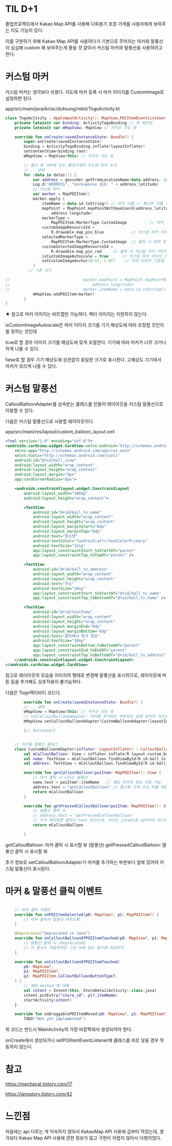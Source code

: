# TIL D+1

졸업프로젝트에서 Kakao Map API를 사용해 다회용기 포장 가게를 사용자에게 보여주는 지도 기능이 있다.

이를 구현하기 위해 Kakao Map API를 사용하다가 기본으로 주어지는 마커와 말풍선이 심심해 custom 해 보여주는게 좋을 것 같아서 커스텀 마커와 말풍선을 사용하려고 한다.

# 커스텀 마커

커스텀 마커는 생각보다 쉬웠다. 지도에 마커 등록 시 마커 이미지를 CustomImage로 설정하면 된다.

app/src/main/java/kr/ac/duksung/rebit/TogoActivity.kt

```kotlin
class TogoActivity : AppCompatActivity(), MapView.POIItemEventListener { // TogoActivity
    private lateinit var binding: ActivityTogoBinding // 뷰 바인딩
    private lateinit var mMapView: MapView // 카카오 지도 뷰

    override fun onCreate(savedInstanceState: Bundle?) {
        super.onCreate(savedInstanceState)
        binding = ActivityTogoBinding.inflate(layoutInflater)
        setContentView(binding.root)
        mMapView = MapView(this) // 카카오 지도 뷰

        // 통신 후 서버에 있는 줄여가게의 주소에 마커 추가
        // .. 생략
        for (data in datas!!) {
            var address = geocoder.getFromLocationName(data.address, 10).get(0)
            Log.d("ADDRESS", "onresponse 성공: " + address.latitude)
            // 커스텀 마커
            var marker = MapPOIItem()
            marker.apply {
                itemName = data.id.toString() // 마커 이름 // 통신후 이름 넣을 ㄱ예장
                mapPoint = MapPoint.mapPointWithGeoCoord(address.latitude,
                    address.longitude)
                markerType =
                    MapPOIItem.MarkerType.CustomImage          // 마커 모양 (커스텀)
                customImageResourceId =
                    R.drawable.map_pin_blue            // 커스텀 마커 이미지
                selectedMarkerType =
                    MapPOIItem.MarkerType.CustomImage  // 클릭 시 마커 모양 (커스텀)
                customSelectedImageResourceId =
                    R.drawable.map_pin_red     // 클릭 시 커스텀 마커 이미지
                isCustomImageAutoscale = true      // 커스텀 마커 이미지 크기 자동 조정
                setCustomImageAnchor(0.5f, 1.0f)    // 마커 이미지 기준점
            }
          // 기존 코드

//                                marker.mapPoint = MapPoint.mapPointWithGeoCoord(address.latitude,
//                                    address.longitude)
//                                marker.itemName = data.id.toString()
            mMapView.addPOIItem(marker)
        }
}

```

★ 참고로 마커 이미지는 비트맵만 가능하다. 벡터 이미지는 지원하지 않는다.

isCustomImageAutoscale은 마커 이미지 크기를 기기 해상도에 따라 조정할 것인지를 정하는 것인데

true로 할 경우 이미지 크기를 해상도에 맞게 조절한다. 기기에 따라 마커가 너무 크거나 작게 나올 수 있다.

false로 할 경우 기기 해상도에 상관없이 동일한 크기로 표시한다. 고해상도 기기에서 마커가 흐리게 나올 수 있다.

# 커스텀 말풍선

CalloutBalloonAdapter를 상속받는 클래스를 만들어 레이아웃을 커스텀 말풍선으로 이용할 수 있다.

다음은 커스텀 말풍선으로 사용할 레이아웃이다.

app/src/main/res/layout/custom_balloon_layout.xml

```xml
<?xml version="1.0" encoding="utf-8"?>
<androidx.cardview.widget.CardView xmlns:android="http://schemas.android.com/apk/res/android"
    xmlns:app="http://schemas.android.com/apk/res-auto"
    xmlns:tools="http://schemas.android.com/tools"
    android:id="@+id/ball_view"
    android:layout_width="wrap_content"
    android:layout_height="wrap_content"
    android:layout_margin="4px"
    app:cardCornerRadius="8px">

    <androidx.constraintlayout.widget.ConstraintLayout
        android:layout_width="200dp"
        android:layout_height="wrap_content">

        <TextView
            android:id="@+id/ball_tv_name"
            android:layout_width="wrap_content"
            android:layout_height="wrap_content"
            android:layout_marginStart="8dp"
            android:layout_marginTop="8dp"
            android:text="장소명"
            android:textColor="?android:attr/textColorPrimary"
            android:textSize="12sp"
            app:layout_constraintStart_toStartOf="parent"
            app:layout_constraintTop_toTopOf="parent" />

        <TextView
            android:id="@+id/ball_tv_address"
            android:layout_width="wrap_content"
            android:layout_height="wrap_content"
            android:text="주소"
            android:textSize="10sp"
            app:layout_constraintStart_toStartOf="@+id/ball_tv_name"
            app:layout_constraintTop_toBottomOf="@+id/ball_tv_name" />

        <TextView
            android:id="@+id/textView"
            android:layout_width="wrap_content"
            android:layout_height="wrap_content"
            android:layout_marginEnd="8dp"
            android:layout_marginBottom="8dp"
            android:text="클릭해서 추가 정보"
            android:textSize="10sp"
            app:layout_constraintBottom_toBottomOf="parent"
            app:layout_constraintEnd_toEndOf="parent"
            app:layout_constraintTop_toBottomOf="@+id/ball_tv_address" />
    </androidx.constraintlayout.widget.ConstraintLayout>
</androidx.cardview.widget.CardView>

```

참고로 레이아웃의 모습을 이미지의 형태로 변경해 말풍선을 표시하므로, 레이아웃에 버튼 등을 추가해도 상호작용이 불가능하다.

다음은 Togo액티비티 코드다.

```kotlin
        override fun onCreate(savedInstanceState: Bundle?) {
        // .. 생략
        mMapView = MapView(this) // 카카오 지도 뷰
        // setCalloutBalloonAdapter: 마커를 추가하는 부분보다 앞에 있어야 커스텀 말풍선이 표시된다.
        mMapView.setCalloutBalloonAdapter(CustomBalloonAdapter(layoutInflater))  // 커스텀 말풍선 등록

        }// OnCreate()


    // 커스텀 말풍선 클래스
    class CustomBalloonAdapter(inflater: LayoutInflater) : CalloutBalloonAdapter {
        val mCalloutBalloon: View = inflater.inflate(R.layout.custom_balloon_layout, null)
        val name: TextView = mCalloutBalloon.findViewById(R.id.ball_tv_name)
        val address: TextView = mCalloutBalloon.findViewById(R.id.ball_tv_address)

        override fun getCalloutBalloon(poiItem: MapPOIItem?): View {
            // 마커 클릭 시 나오는 말풍선
            name.text = poiItem?.itemName   // 해당 마커의 정보 이용 가능
            address.text = "getCalloutBalloon" // 통신후 가게 주소 띄울 예정
            return mCalloutBalloon
        }

        override fun getPressedCalloutBalloon(poiItem: MapPOIItem?): View {
            // 말풍선 클릭 시
            // address.text = "getPressedCalloutBalloon"
            // 주석 해지하면 클릭시 text 보이는데, 우리는 intent로 넘어가야 하니까 주석함.
            return mCalloutBalloon

        }
```

getCalloutBalloon: 마커 클릭 시 표시할 뷰 (말풍선)
getPressedCalloutBalloon: 말풍선 클릭 시 표시할 뷰

추가 정보로 setCalloutBalloonAdapter가 마커를 추가하는 부분보다 앞에 있어야 커스텀 말풍선이 표시된다.

# 마커 & 말풍선 클릭 이벤트

```kotlin

    // 마커 클릭 이벤트
    override fun onPOIItemSelected(p0: MapView?, p1: MapPOIItem?) {
        // 마커 클릭시 말풍선 띄우도록.
    }

    @Deprecated("Deprecated in Java")
    override fun onCalloutBalloonOfPOIItemTouched(p0: MapView?, p1: MapPOIItem?) {
        // 말풍선 클릭 시 (Deprecated)
        // 이 함수도 작동하지만 그냥 아래 있는 함수에 작성하자
    }

    override fun onCalloutBalloonOfPOIItemTouched(
        p0: MapView?,
        p1: MapPOIItem?,
        p2: MapPOIItem.CalloutBalloonButtonType?,
    ) {
        // 해당 method 에 대해
        val intent = Intent(this, StoreDetailActivity::class.java)
        intent.putExtra("store_id", p1?.itemName)
        startActivity(intent)
    }

    override fun onDraggablePOIItemMoved(p0: MapView?, p1: MapPOIItem?, p2: MapPoint?) {
        TODO("Not yet implemented")
```

위 코드는 반드시 MainActivity의 가장 바깥쪽에서 생성되어야 한다.

onCreate에서 생성되거나 setPOIItemEventListener에 클래스를 바로 넣을 경우 작동하지 않는다.

# 참고

<https://mechacat.tistory.com/17>

<https://jangstory.tistory.com/42>

# 느낀점

처음에는 api 다루는 게 익숙하지 않아서 KakaoMap API 사용에 겁부터 먹었는데, 생각보다 Kakao Map API 사용에 관한 정보가 많고 구현이 어렵지 않아서 다행이었다.
